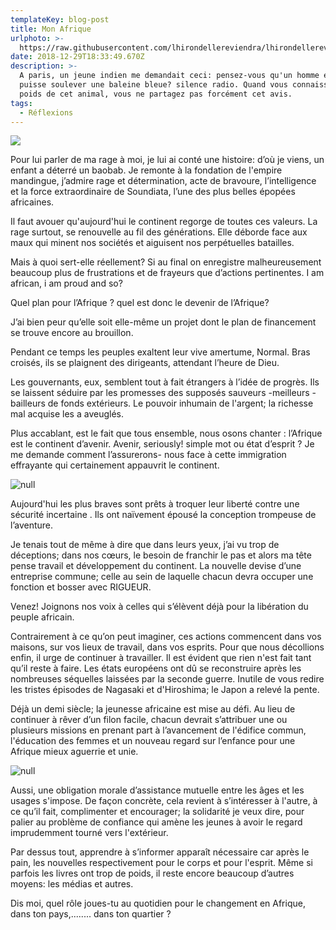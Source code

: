 ```yaml
---
templateKey: blog-post
title: Mon Afrique
urlphoto: >-
  https://raw.githubusercontent.com/lhirondellereviendra/lhirondellereviendra/test/static/img/7583907600_img_1288-1.jpg
date: 2018-12-29T18:33:49.670Z
description: >-
  A paris, un jeune indien me demandait ceci: pensez-vous qu'un homme enragé
  puisse soulever une baleine bleue? silence radio. Quand vous connaissez le
  poids de cet animal, vous ne partagez pas forcément cet avis.
tags:
  - Réflexions
---
```

![](/img/50248134_2257862741204398_7263835453353099264_n.jpg)

Pour lui parler de ma rage à moi, je lui ai conté une histoire: d’où je viens, un enfant a déterré un baobab. Je remonte à la fondation de l'empire mandingue, j’admire rage et détermination, acte de bravoure, l’intelligence et la force extraordinaire de Soundiata, l’une des plus belles épopées africaines.

Il faut avouer qu'aujourd'hui le continent regorge de toutes ces valeurs. La rage surtout, se renouvelle au fil des générations. Elle déborde face aux maux qui minent nos sociétés et aiguisent nos perpétuelles batailles.

Mais à quoi sert-elle réellement? Si au final on enregistre malheureusement beaucoup plus de frustrations et de frayeurs que d’actions pertinentes. I am african, i am proud and so?

Quel plan pour l’Afrique ? quel est donc le devenir de l’Afrique?

J’ai bien peur qu’elle soit elle-même un projet dont le plan de financement se trouve encore au brouillon.

Pendant ce temps les peuples exaltent leur vive amertume, Normal. Bras croisés, ils se plaignent des dirigeants, attendant l’heure de Dieu.

Les gouvernants, eux, semblent tout à fait étrangers à l’idée de progrès. Ils se laissent séduire par les promesses des supposés sauveurs -meilleurs -bailleurs de fonds extérieurs. Le pouvoir inhumain de l'argent; la richesse mal acquise les a aveuglés.

Plus accablant, est le fait que tous ensemble, nous osons chanter : l’Afrique est le continent d’avenir. Avenir, seriously! simple mot ou état d’esprit ? Je me demande comment l’assurerons- nous face à cette immigration effrayante qui certainement appauvrit le continent. 

![null](/img/50556918_358730331573706_5491334138562609152_n.jpg)

Aujourd'hui les plus braves sont prêts à troquer leur liberté contre une sécurité incertaine . Ils ont naïvement épousé la conception trompeuse de l’aventure.

Je tenais tout de même à dire que dans leurs yeux, j’ai vu trop de déceptions; dans nos cœurs, le besoin de franchir le pas et alors ma tête pense travail et développement du continent. La nouvelle devise d’une entreprise commune; celle au sein de laquelle chacun devra occuper une fonction et bosser avec RIGUEUR.

Venez! Joignons nos voix à celles qui s’élèvent déjà pour la libération du peuple africain.

Contrairement à ce qu’on peut imaginer, ces actions commencent dans vos maisons, sur vos lieux de travail, dans vos esprits. Pour que nous décollions enfin, il urge de continuer à travailler. Il est évident que rien n'est fait tant qu’il reste à faire. Les états européens ont dû se reconstruire après les nombreuses séquelles laissées par la seconde guerre. Inutile de vous redire les tristes épisodes de Nagasaki et d'Hiroshima; le Japon a relevé la pente.

Déjà un demi siècle; la jeunesse africaine est mise au défi. Au lieu de continuer à rêver d’un filon facile, chacun devrait s’attribuer une ou plusieurs missions en prenant part à l’avancement de l'édifice commun, l'éducation des femmes et un nouveau regard sur l’enfance pour une Afrique mieux aguerrie et unie.

![null](/img/50311049_325361278073614_8866716221723115520_n.png)

Aussi, une obligation morale d’assistance mutuelle entre les âges et les usages s'impose. De façon concrète, cela revient à s’intéresser à l'autre, à ce qu’il fait, complimenter et encourager; la solidarité je veux dire, pour palier au problème de confiance qui amène les jeunes à avoir le regard imprudemment tourné vers l'extérieur.

Par dessus tout, apprendre à s’informer apparaît nécessaire car après le pain, les nouvelles respectivement pour le corps et pour l'esprit. Même si parfois les livres ont trop de poids, il reste encore beaucoup d’autres moyens: les médias et autres.

Dis moi, quel rôle joues-tu au quotidien pour le changement en Afrique, dans ton pays,........ dans ton quartier ?
